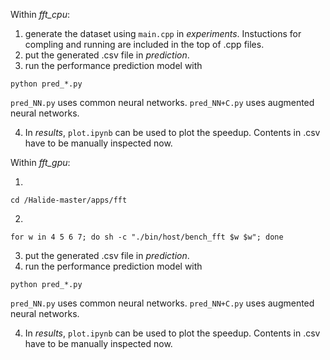 Within *fft_cpu*:

1. generate the dataset using `main.cpp` in *experiments*. Instuctions for compling and running are included in the top of .cpp files.
2. put the generated .csv file in *prediction*.
3. run the performance prediction model with 
```
python pred_*.py
```

`pred_NN.py` uses common neural networks.
`pred_NN+C.py` uses augmented neural networks.

4. In *results*, `plot.ipynb` can be used to plot the speedup. Contents in .csv have to be manually inspected now. 

Within *fft_gpu*:

1.  
```
cd /Halide-master/apps/fft
```

2. 
```
for w in 4 5 6 7; do sh -c "./bin/host/bench_fft $w $w"; done
```

3. put the generated .csv file in *prediction*.
3. run the performance prediction model with 
```
python pred_*.py
```

`pred_NN.py` uses common neural networks.
`pred_NN+C.py` uses augmented neural networks.

4. In *results*, `plot.ipynb` can be used to plot the speedup. Contents in .csv have to be manually inspected now. 
